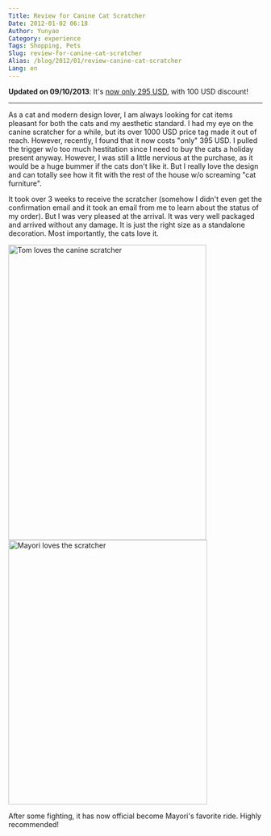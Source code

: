 ```yaml
---
Title: Review for Canine Cat Scratcher
Date: 2012-01-02 06:18
Author: Yunyao
Category: experience
Tags: Shopping, Pets
Slug: review-for-canine-cat-scratcher
Alias: /blog/2012/01/review-canine-cat-scratcher
Lang: en
---
```


**Updated on 09/10/2013**: It's [now only 295 USD](http://thecompanyofpets.com/), with 100 USD discount!

---------------------

As a cat and modern design lover, I am always looking for cat items pleasant for both the cats and my aesthetic standard. I had my eye on the canine scratcher for a while, but its over 1000 USD price tag made it out of reach. However, recently, I found that it now costs "only" 395 USD. I pulled the trigger w/o too much hestitation since I need to buy the cats a holiday present anyway. However, I was still a little nervious at the purchase, as it would be a huge bummer if the cats don't like it. But I really love the design and can totally see how it fit with the rest of the house w/o screaming "cat furniture".

It took over 3 weeks to receive the scratcher (somehow I didn't even get the confirmation email and it took an email from me to learn about the status of my order). But I was very pleased at the arrival. It was very well packaged and arrived without any damage. It is just the right size as a standalone decoration. Most importantly, the cats love it.

<img src="http://farm8.staticflickr.com/7014/6598703157_fb8b32f53c_z.jpg" title="Tom loves the canine scratcher" width="392" height="585" alt="Tom loves the canine scratcher" />

<img src="http://farm8.staticflickr.com/7158/6598915779_af98f7e934_z.jpg" title="Mayori loves the canie scratcher" width="394" height="524" alt="Mayori loves the scratcher" />

After some fighting, it has now official become Mayori's favorite ride. Highly recommended!
